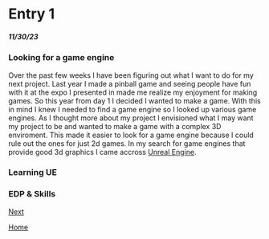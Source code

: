 # Entry 1
##### 11/30/23

### Looking for a game engine
Over the past few weeks I have been figuring out what I want to do for my next project. Last year I made a pinball game and seeing people have fun with it at the expo I presented in made me realize my enjoyment for making games. So this year from day 1 I decided I wanted to make a game. With this in mind I knew I needed to find a game engine so I looked up various game engines. As I thought more about my project I envisioned what I may want my project to be and wanted to make a game with a complex 3D enviroment. This made it easier to look for a game engine because I could rule out the ones for just 2d games. In my search for game engines that provide good 3d graphics I came accross [Unreal Engine](https://www.unrealengine.com/en-US).

### Learning UE

### EDP & Skills

[Next](entry02.md)

[Home](../README.md)
